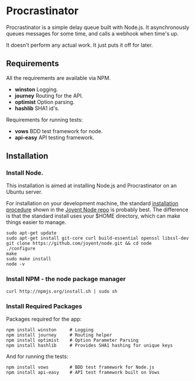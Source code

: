 Procrastinator
======================

Procrastinator is a simple delay queue built with Node.js. It asynchronously queues 
messages for some time, and calls a webhook when time's up. 

It doesn't perform any actual work. It just puts it off for later.


## Requirements

All the requirements are available via NPM.

- **winston**  Logging.
- **journey**  Routing for the API.
- **optimist** Option parsing.
- **hashlib**  SHA1 id's.

Requirements for running tests:

- **vows**     BDD test framework for node.
- **api-easy** API testing framework.


## Installation


### Install Node.

This installation is aimed at installing Node.js and Procrastinator on an Ubuntu server.

For installation on your development machine, the standard [installation procedure](https://github.com/joyent/node/wiki/Installation)
shown in the [Joyent Node repo](https://github.com/joyent/node/) is probably best. The difference is that the standard install
uses your $HOME directory, which can make things easier to manage.

    sudo apt-get update
    sudo apt-get install git-core curl build-essential openssl libssl-dev
    git clone https://github.com/joyent/node.git && cd node
    ./configure
    make
    sudo make install
    node -v

### Install NPM - the node package manager

    curl http://npmjs.org/install.sh | sudo sh

### Install Required Packages

Packages required for the app:

    npm install winston     # Logging
    npm install journey     # Routing helper
    npm install optimist    # Option Parameter Parsing
    npm install hashlib     # Provides SHA1 hashing for unique keys

And for running the tests:

    npm install vows        # BDD test framework for Node.js
    npm install api-easy    # API test framework built on Vows





